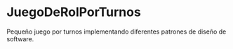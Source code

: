 # JuegoDeRolPorTurnos
Pequeño juego por turnos implementando diferentes patrones de diseño de software.
